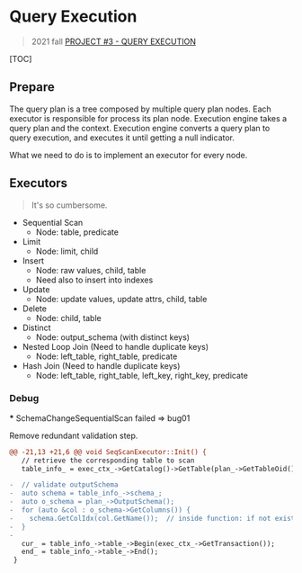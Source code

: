 # Query Execution

> 2021 fall [PROJECT #3 - QUERY EXECUTION](https://15445.courses.cs.cmu.edu/fall2021/project3/)

[TOC]

## Prepare

The query plan is a tree composed by multiple query plan nodes. Each executor is
responsible for process its plan node. Execution engine takes a query plan and
the context. Execution engine converts a query plan to query execution, and
executes it until getting a null indicator.

What we need to do is to implement an executor for every node.

## Executors

> It's so cumbersome.

* Sequential Scan
  * Node: table, predicate
* Limit
  * Node: limit, child
* Insert
  * Node: raw values, child, table
  * Need also to insert into indexes
* Update
  * Node: update values, update attrs, child, table
* Delete
  * Node: child, table
* Distinct
  * Node: output_schema (with distinct keys)
* Nested Loop Join (Need to handle duplicate keys)
  * Node: left_table, right_table, predicate
* Hash Join (Need to handle duplicate keys)
  * Node: left_table, right_table, left_key, right_key, predicate

### Debug

<b>*</b> SchemaChangeSequentialScan failed => bug01

Remove redundant validation step.

```diff
@@ -21,13 +21,6 @@ void SeqScanExecutor::Init() {
   // retrieve the corresponding table to scan
   table_info_ = exec_ctx_->GetCatalog()->GetTable(plan_->GetTableOid());

-  // validate outputSchema
-  auto schema = table_info_->schema_;
-  auto o_schema = plan_->OutputSchema();
-  for (auto &col : o_schema->GetColumns()) {
-    schema.GetColIdx(col.GetName());  // inside function: if not exist, throw a logical_expect
-  }
-
   cur_ = table_info_->table_->Begin(exec_ctx_->GetTransaction());
   end_ = table_info_->table_->End();
 }
```
